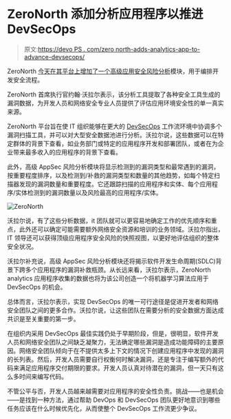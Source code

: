 # ZeroNorth 添加分析应用程序以推进 DevSecOps

> 原文:[https://devo PS . com/zero north-adds-analytics-app-to-advance-devsecops/](https://devops.com/zeronorth-adds-analytics-app-to-advance-devsecops/)

ZeroNorth [今天在其](https://www.zeronorth.io/press-releases/zeronorths-new-advanced-appsec-analytics-empower-organizations-to-make-informed-strategic-risk-and-operational-decisions/)[平台上增加了一个高级应用安全风险分析](https://devops.com/zeronorth-extends-devsecops-orchestration-reach/)模块，用于编排开发安全流程。

ZeroNorth 首席执行官约翰·沃拉尔表示，该分析工具提取了各种安全工具生成的漏洞数据，为开发人员和网络安全专业人员提供了评估应用环境安全性的单一真实来源。

ZeroNorth 平台旨在使 IT 组织能够在更大的 [DevSecOps](https://devops.com/?s=DevSecOps) 工作流环境中协调多个漏洞扫描工具，并可以对大型安全数据池进行分析。沃拉尔说，这些数据可以在特定群体的背景下查看，如业务部门或特定的应用程序开发和部署团队，或者在为企业带来最多收入的应用程序的背景下查看。

此外，高级 AppSec 风险分析模块将显示检测到的漏洞类型和最常遇到的漏洞，按重要程度排序，以及检测到/补救的漏洞类型和数量的其他趋势，如每个特定扫描器发现的漏洞数量和重要程度。它还跟踪扫描的应用程序和实体、每个应用程序/实体检测到的漏洞数量以及风险最高的应用程序/实体。

![ZeroNorth](../Images/5ce5eda9188ec4c66ae2467cb4d06154.png)

沃拉尔说，有了这些分析数据，it 团队就可以更容易地确定工作的优先顺序和重点，此外还可以确定可能需要额外网络安全资源和培训的业务领域。沃拉尔指出，IT 领导还可以获得顶级应用程序安全风险的快照视图，以更好地评估组织的整体安全状况。

沃拉尔补充说，高级 AppSec 风险分析模块还将揭示软件开发生命周期(SDLC)背景下跨多个应用程序的漏洞补救瓶颈。从长远来看，沃拉尔表示，ZeroNorth analytics 应用程序收集的数据也将为该公司创造一个将机器学习算法应用于 DevSecOps 的机会。

总体而言，沃拉尔表示，实现 DevSecOps 的唯一可行途径是促进开发者和网络安全团队之间的更多合作。沃拉尔说，让这些团队在需要分析的安全数据方面达成共识是至关重要的第一步。

在组织内采用 DevSecOps 最佳实践仍处于早期阶段，但是，很明显，软件开发人员和网络安全团队之间缺乏凝聚力，无法确定哪些漏洞是造成功能障碍的主要原因。网络安全团队倾向于在不提供太多上下文的情况下创建应用程序中发现的漏洞的长列表。然后，开发人员需要自行权衡何时解决漏洞，还是专注于编写额外的代码来满足应用程序交付期限的要求。开发人员认真对待潜在的漏洞，但一天只有这么多时间来编写代码。

不管公平与否，开发人员越来越需要对应用程序的安全性负责。挑战——也是机会——是找到一种方法，通过帮助 DevOps 和 DevSecOps 团队更好地意识到哪些任务应该在什么时候优先化，从而使整个 DevSecOps 工作流更少争议。